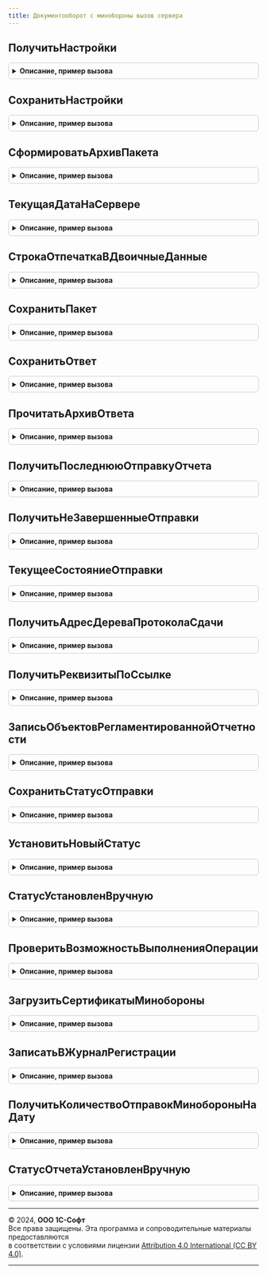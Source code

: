 ```yaml
---
title: Документооборот с минобороны вызов сервера
---
```



## ПолучитьНастройки
<details style="margin: 1em 0; padding: 0.5em; border: 1px solid #ccc; border-radius: 6px;">

<summary style="font-weight: bold; cursor: pointer;">Описание, пример вызова</summary>

```bsl

Функция ПолучитьНастройки(Организация) Экспорт
```

Пример вызова
```bsl
Результат = ДокументооборотСМинобороныВызовСервера.ПолучитьНастройки(Организация) 
```
</details>

## СохранитьНастройки
<details style="margin: 1em 0; padding: 0.5em; border: 1px solid #ccc; border-radius: 6px;">

<summary style="font-weight: bold; cursor: pointer;">Описание, пример вызова</summary>

```bsl

Функция СохранитьНастройки(Организация, Сертификат) Экспорт
```

Пример вызова
```bsl
Результат = ДокументооборотСМинобороныВызовСервера.СохранитьНастройки(Организация, Сертификат) 
```
</details>

## СформироватьАрхивПакета
<details style="margin: 1em 0; padding: 0.5em; border: 1px solid #ccc; border-radius: 6px;">

<summary style="font-weight: bold; cursor: pointer;">Описание, пример вызова</summary>

```bsl

Функция СформироватьАрхивПакета(ПараметрыАрхивации) Экспорт
```

Пример вызова
```bsl
Результат = ДокументооборотСМинобороныВызовСервера.СформироватьАрхивПакета(ПараметрыАрхивации) 
```
</details>

## ТекущаяДатаНаСервере
<details style="margin: 1em 0; padding: 0.5em; border: 1px solid #ccc; border-radius: 6px;">

<summary style="font-weight: bold; cursor: pointer;">Описание, пример вызова</summary>

```bsl

Функция ТекущаяДатаНаСервере() Экспорт
```

Пример вызова
```bsl
Результат = ДокументооборотСМинобороныВызовСервера.ТекущаяДатаНаСервере() 
```
</details>

## СтрокаОтпечаткаВДвоичныеДанные
<details style="margin: 1em 0; padding: 0.5em; border: 1px solid #ccc; border-radius: 6px;">

<summary style="font-weight: bold; cursor: pointer;">Описание, пример вызова</summary>

```bsl

Функция СтрокаОтпечаткаВДвоичныеДанные(Строка) Экспорт
```

Пример вызова
```bsl
Результат = ДокументооборотСМинобороныВызовСервера.СтрокаОтпечаткаВДвоичныеДанные(Строка) 
```
</details>

## СохранитьПакет
<details style="margin: 1em 0; padding: 0.5em; border: 1px solid #ccc; border-radius: 6px;">

<summary style="font-weight: bold; cursor: pointer;">Описание, пример вызова</summary>

```bsl

Функция СохранитьПакет(Параметры) Экспорт
```

Пример вызова
```bsl
Результат = ДокументооборотСМинобороныВызовСервера.СохранитьПакет(Параметры) 
```
</details>

## СохранитьОтвет
<details style="margin: 1em 0; padding: 0.5em; border: 1px solid #ccc; border-radius: 6px;">

<summary style="font-weight: bold; cursor: pointer;">Описание, пример вызова</summary>

```bsl

Функция СохранитьОтвет(Параметры) Экспорт
```

Пример вызова
```bsl
Результат = ДокументооборотСМинобороныВызовСервера.СохранитьОтвет(Параметры) 
```
</details>

## ПрочитатьАрхивОтвета
<details style="margin: 1em 0; padding: 0.5em; border: 1px solid #ccc; border-radius: 6px;">

<summary style="font-weight: bold; cursor: pointer;">Описание, пример вызова</summary>

```bsl

Функция ПрочитатьАрхивОтвета(Адрес) Экспорт
```

Пример вызова
```bsl
Результат = ДокументооборотСМинобороныВызовСервера.ПрочитатьАрхивОтвета(Адрес) 
```
</details>

## ПолучитьПоследнююОтправкуОтчета
<details style="margin: 1em 0; padding: 0.5em; border: 1px solid #ccc; border-radius: 6px;">

<summary style="font-weight: bold; cursor: pointer;">Описание, пример вызова</summary>

```bsl

Функция ПолучитьПоследнююОтправкуОтчета(ОтчетСсылка) Экспорт
```

Пример вызова
```bsl
Результат = ДокументооборотСМинобороныВызовСервера.ПолучитьПоследнююОтправкуОтчета(ОтчетСсылка) 
```
</details>

## ПолучитьНеЗавершенныеОтправки
<details style="margin: 1em 0; padding: 0.5em; border: 1px solid #ccc; border-radius: 6px;">

<summary style="font-weight: bold; cursor: pointer;">Описание, пример вызова</summary>

```bsl

Функция ПолучитьНеЗавершенныеОтправки(Организация) Экспорт
```

Пример вызова
```bsl
Результат = ДокументооборотСМинобороныВызовСервера.ПолучитьНеЗавершенныеОтправки(Организация) 
```
</details>

## ТекущееСостояниеОтправки
<details style="margin: 1em 0; padding: 0.5em; border: 1px solid #ccc; border-radius: 6px;">

<summary style="font-weight: bold; cursor: pointer;">Описание, пример вызова</summary>

```bsl

Функция ТекущееСостояниеОтправки(Знач Ссылка, Знач ДополнительныеПараметры) Экспорт
```

Пример вызова
```bsl
Результат = ДокументооборотСМинобороныВызовСервера.ТекущееСостояниеОтправки(Ссылка, ДополнительныеПараметры) 
```
</details>

## ПолучитьАдресДереваПротоколаСдачи
<details style="margin: 1em 0; padding: 0.5em; border: 1px solid #ccc; border-radius: 6px;">

<summary style="font-weight: bold; cursor: pointer;">Описание, пример вызова</summary>

```bsl

Функция ПолучитьАдресДереваПротоколаСдачи(ИсточникСсылка) Экспорт
```

Пример вызова
```bsl
Результат = ДокументооборотСМинобороныВызовСервера.ПолучитьАдресДереваПротоколаСдачи(ИсточникСсылка) 
```
</details>

## ПолучитьРеквизитыПоСсылке
<details style="margin: 1em 0; padding: 0.5em; border: 1px solid #ccc; border-radius: 6px;">

<summary style="font-weight: bold; cursor: pointer;">Описание, пример вызова</summary>

```bsl

Функция ПолучитьРеквизитыПоСсылке(Ссылка, Реквизиты) Экспорт
```

Пример вызова
```bsl
Результат = ДокументооборотСМинобороныВызовСервера.ПолучитьРеквизитыПоСсылке(Ссылка, Реквизиты) 
```
</details>

## ЗаписьОбъектовРегламентированнойОтчетности
<details style="margin: 1em 0; padding: 0.5em; border: 1px solid #ccc; border-radius: 6px;">

<summary style="font-weight: bold; cursor: pointer;">Описание, пример вызова</summary>

```bsl

Процедура ЗаписьОбъектовРегламентированнойОтчетности(ОтчетСсылка, Отказ) Экспорт
```

Пример вызова
```bsl
ДокументооборотСМинобороныВызовСервера.ЗаписьОбъектовРегламентированнойОтчетности(ОтчетСсылка, Отказ) 
```
</details>

## СохранитьСтатусОтправки
<details style="margin: 1em 0; padding: 0.5em; border: 1px solid #ccc; border-radius: 6px;">

<summary style="font-weight: bold; cursor: pointer;">Описание, пример вызова</summary>

```bsl

Функция СохранитьСтатусОтправки(Отправка, Статус) Экспорт
```

Пример вызова
```bsl
Результат = ДокументооборотСМинобороныВызовСервера.СохранитьСтатусОтправки(Отправка, Статус) 
```
</details>

## УстановитьНовыйСтатус
<details style="margin: 1em 0; padding: 0.5em; border: 1px solid #ccc; border-radius: 6px;">

<summary style="font-weight: bold; cursor: pointer;">Описание, пример вызова</summary>

```bsl

Функция УстановитьНовыйСтатус(Отчет, Статус) Экспорт
```

Пример вызова
```bsl
Результат = ДокументооборотСМинобороныВызовСервера.УстановитьНовыйСтатус(Отчет, Статус) 
```
</details>

## СтатусУстановленВручную
<details style="margin: 1em 0; padding: 0.5em; border: 1px solid #ccc; border-radius: 6px;">

<summary style="font-weight: bold; cursor: pointer;">Описание, пример вызова</summary>

```bsl

Функция СтатусУстановленВручную(Отправка, Знач СтатусИзЖурнала) Экспорт
```

Пример вызова
```bsl
Результат = ДокументооборотСМинобороныВызовСервера.СтатусУстановленВручную(Отправка, СтатусИзЖурнала) 
```
</details>

## ПроверитьВозможностьВыполненияОперации
<details style="margin: 1em 0; padding: 0.5em; border: 1px solid #ccc; border-radius: 6px;">

<summary style="font-weight: bold; cursor: pointer;">Описание, пример вызова</summary>

```bsl

Функция ПроверитьВозможностьВыполненияОперации(ПараметрыАутентификации) Экспорт
```

Пример вызова
```bsl
Результат = ДокументооборотСМинобороныВызовСервера.ПроверитьВозможностьВыполненияОперации(ПараметрыАутентификации) 
```
</details>

## ЗагрузитьСертификатыМинобороны
<details style="margin: 1em 0; padding: 0.5em; border: 1px solid #ccc; border-radius: 6px;">

<summary style="font-weight: bold; cursor: pointer;">Описание, пример вызова</summary>

```bsl

Функция ЗагрузитьСертификатыМинобороны() Экспорт
```

Пример вызова
```bsl
Результат = ДокументооборотСМинобороныВызовСервера.ЗагрузитьСертификатыМинобороны() 
```
</details>

## ЗаписатьВЖурналРегистрации
<details style="margin: 1em 0; padding: 0.5em; border: 1px solid #ccc; border-radius: 6px;">

<summary style="font-weight: bold; cursor: pointer;">Описание, пример вызова</summary>

```bsl

Процедура ЗаписатьВЖурналРегистрации(ТекстОшибки) Экспорт
```

Пример вызова
```bsl
ДокументооборотСМинобороныВызовСервера.ЗаписатьВЖурналРегистрации(ТекстОшибки) 
```
</details>

## ПолучитьКоличествоОтправокМинобороныНаДату
<details style="margin: 1em 0; padding: 0.5em; border: 1px solid #ccc; border-radius: 6px;">

<summary style="font-weight: bold; cursor: pointer;">Описание, пример вызова</summary>

```bsl

Функция ПолучитьКоличествоОтправокМинобороныНаДату(Организация, Дата) Экспорт
```

Пример вызова
```bsl
Результат = ДокументооборотСМинобороныВызовСервера.ПолучитьКоличествоОтправокМинобороныНаДату(Организация, Дата) 
```
</details>

## СтатусОтчетаУстановленВручную
<details style="margin: 1em 0; padding: 0.5em; border: 1px solid #ccc; border-radius: 6px;">

<summary style="font-weight: bold; cursor: pointer;">Описание, пример вызова</summary>

```bsl

Функция СтатусОтчетаУстановленВручную(СсылкаНаОтчет, Статус) Экспорт
```

Пример вызова
```bsl
Результат = ДокументооборотСМинобороныВызовСервера.СтатусОтчетаУстановленВручную(СсылкаНаОтчет, Статус) 
```
</details>

---

© 2024, **ООО 1С-Софт**  
Все права защищены. Эта программа и сопроводительные материалы предоставляются  
в соответствии с условиями лицензии [Attribution 4.0 International (CC BY 4.0)](https://creativecommons.org/licenses/by/4.0/legalcode).

---
